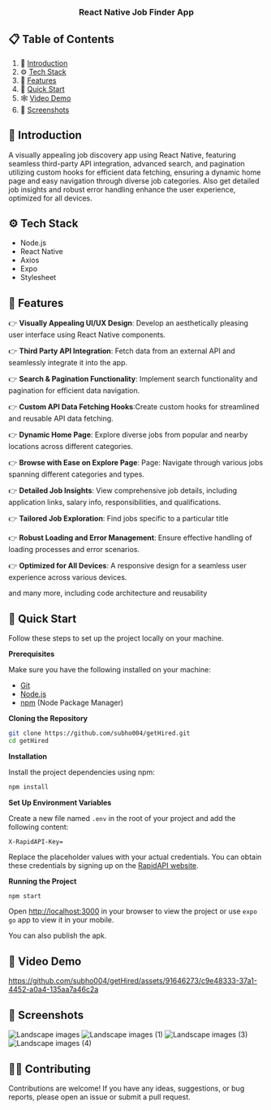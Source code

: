   <h3 align="center">React Native Job Finder App</h3>

## 📋 <a name="table">Table of Contents</a>

1. 🤖 [Introduction](#introduction)
2. ⚙️ [Tech Stack](#tech-stack)
3. 🔋 [Features](#features)
4. 🤸 [Quick Start](#quick-start)
5. 🕸️ [Video Demo](#video)
6. 🔗 [Screenshots](#image)

## <a name="introduction">🤖 Introduction</a>


A visually appealing job discovery app using React Native, featuring seamless third-party API integration, advanced search, and pagination utilizing custom hooks for efficient data fetching, ensuring a dynamic home page and easy navigation through diverse job categories. Also get detailed job insights and robust error handling enhance the user experience, optimized for all devices.



## <a name="tech-stack">⚙️ Tech Stack</a>

- Node.js
- React Native
- Axios
- Expo
- Stylesheet

## <a name="features">🔋 Features</a>

👉 **Visually Appealing UI/UX Design**: Develop an aesthetically pleasing user interface using React Native components.

👉 **Third Party API Integration**: Fetch data from an external API and seamlessly integrate it into the app.

👉 **Search & Pagination Functionality**: Implement search functionality and pagination for efficient data navigation.

👉 **Custom API Data Fetching Hooks**:Create custom hooks for streamlined and reusable API data fetching.

👉 **Dynamic Home Page**: Explore diverse jobs from popular and nearby locations across different categories.

👉 **Browse with Ease on Explore Page**: Page: Navigate through various jobs spanning different categories and types.

👉 **Detailed Job Insights**: View comprehensive job details, including application links, salary info, responsibilities, and qualifications.

👉 **Tailored Job Exploration**: Find jobs specific to a particular title 

👉 **Robust Loading and Error Management**: Ensure effective handling of loading processes and error scenarios. 

👉 **Optimized for All Devices**: A responsive design for a seamless user experience across various devices.

and many more, including code architecture and reusability 

## <a name="quick-start">🤸 Quick Start</a>

Follow these steps to set up the project locally on your machine.

**Prerequisites**

Make sure you have the following installed on your machine:

- [Git](https://git-scm.com/)
- [Node.js](https://nodejs.org/en)
- [npm](https://www.npmjs.com/) (Node Package Manager)

**Cloning the Repository**

```bash
git clone https://github.com/subho004/getHired.git
cd getHired
```

**Installation**

Install the project dependencies using npm:

```bash
npm install
```

**Set Up Environment Variables**

Create a new file named `.env` in the root of your project and add the following content:

```env
X-RapidAPI-Key=
```

Replace the placeholder values with your actual credentials. You can obtain these credentials by signing up on the [RapidAPI website](https://rapidapi.com/letscrape-6bRBa3QguO5/api/jsearch).

**Running the Project**

```bash
npm start
```

Open [http://localhost:3000](http://localhost:3000) in your browser to view the project or use ```expo go``` app to view it in your mobile. 

You can also publish the apk.





## <a name="video"> 🎥 Video Demo</a>

https://github.com/subho004/getHired/assets/91646273/c9e48333-37a1-4452-a0a4-135aa7a46c2a

## <a name="image">📱 Screenshots</a>

![Landscape images](https://github.com/subho004/getHired/assets/91646273/12990981-d6ed-4625-b3a8-b70fb809a8e6)
![Landscape images (1)](https://github.com/subho004/getHired/assets/91646273/243ebabb-e842-4487-a7cd-ca05819720e2)
![Landscape images (3)](https://github.com/subho004/getHired/assets/91646273/eb584655-752a-41bc-9e42-45306b05b8a1)
![Landscape images (4)](https://github.com/subho004/getHired/assets/91646273/9966c961-d64c-473d-9f62-0f362155b4a8)


## <a name="contribute">💁🏽 Contributing</a>

Contributions are welcome! If you have any ideas, suggestions, or bug reports, please open an issue or submit a pull request.



